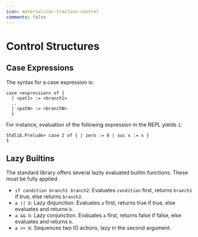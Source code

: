 ```yaml
---
icon: material/car-traction-control
comments: false
---
```


# Control Structures

## Case Expressions

The syntax for a case expression is:

```juvix
case <expression> of {
  | <pat1> := <branch1>
  ..
  | <patN> := <branchN>
  }
```

For instance, evaluation of the following expression in the REPL yields `1`:

```juvix
Stdlib.Prelude> case 2 of { | zero := 0 | suc x := x }
1
```

## Lazy Builtins

The standard library offers several lazily evaluated builtin functions. These must be fully applied.

- `if condition branch1 branch2`: Evaluates `condition` first, returns `branch1` if true, else returns `branch2`.
- `a || b`: Lazy disjunction. Evaluates `a` first, returns true if true, else evaluates and returns `b`.
- `a && b`: Lazy conjunction. Evaluates `a` first, returns false if false, else evaluates and returns `b`.
- `a >> b`: Sequences two IO actions, lazy in the second argument.
